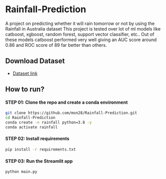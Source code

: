 # Rainfall-Prediction

A project on predicting whether it will rain tomorrow or not by using the Rainfall in Australia dataset This project is tested over lot of ml models like catboost, xgboost, random forest, support vector classifier, etc.. Out of these models catboost performed very well giving an AUC score around 0.86 and ROC score of 89 far better than others.

## Download Dataset

* [Dataset link](https://github.com/mon28/Datasets/raw/main/rainfall-australia-data.zip)

## How to run?

#### STEP 01: Clone the repo and create a conda environment

```bash
git clone https://github.com/mon28/Rainfall-Prediction.git
cd Rainfall-Prediction
conda create -n rainfall python=3.8 -y
conda activate rainfall
```

#### STEP 02: Install requirements

```bash
pip install -r requirements.txt
```

#### STEP 03: Run the Streamlit app

```bash
python main.py
```